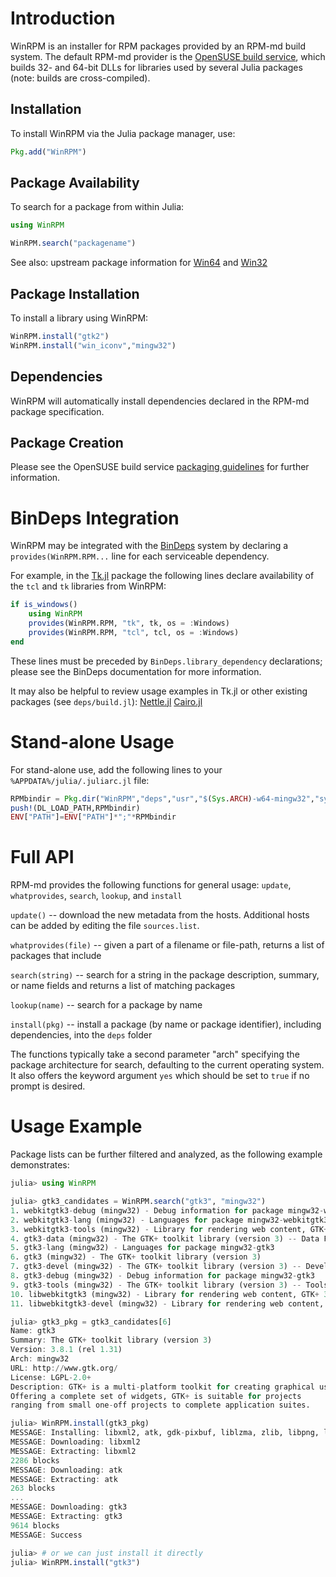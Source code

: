 Introduction
============

WinRPM is an installer for RPM packages provided by an RPM-md build system.
The default RPM-md provider is the [OpenSUSE build service](https://build.opensuse.org/),
which builds 32- and 64-bit DLLs for libraries used by
several Julia packages (note: builds are cross-compiled).

Installation
------------

To install WinRPM via the Julia package manager, use:

```julia
Pkg.add("WinRPM")
```

Package Availability
--------------------

To search for a package from within Julia:

```julia
using WinRPM

WinRPM.search("packagename")
```

See also: upstream package information for [Win64](https://build.opensuse.org/project/show/windows%3Amingw%3Awin64)
and [Win32](https://build.opensuse.org/project/show/windows%3Amingw%3Awin32)

Package Installation
--------------------

To install a library using WinRPM:

```julia
WinRPM.install("gtk2")
WinRPM.install("win_iconv","mingw32")
```

Dependencies
------------

WinRPM will automatically install dependencies declared in the RPM-md package specification.

Package Creation
----------------

Please see the OpenSUSE build service [packaging guidelines](http://en.opensuse.org/openSUSE:Packaging_guidelines)
for further information.

BinDeps Integration
===================

WinRPM may be integrated with the [BinDeps](https://github.com/JuliaLang/BinDeps.jl)
system by declaring a `provides(WinRPM.RPM...` line for each serviceable dependency.

For example, in the [Tk.jl](https://github.com/JuliaLang/Tk.jl)
package the following lines declare availability of the `tcl` and `tk` libraries
from WinRPM:

```julia
if is_windows()
    using WinRPM
    provides(WinRPM.RPM, "tk", tk, os = :Windows)
    provides(WinRPM.RPM, "tcl", tcl, os = :Windows)
end
```

These lines must be preceded by `BinDeps.library_dependency` declarations;
please see the BinDeps documentation for more information.

It may also be helpful to review usage examples in Tk.jl or other existing packages
(see `deps/build.jl`): [Nettle.jl](https://github.com/staticfloat/Nettle.jl)
[Cairo.jl](https://github.com/JuliaLang/Cairo.jl)


Stand-alone Usage
=================

For stand-alone use, add the following lines to your `%APPDATA%/julia/.juliarc.jl` file:

```julia
RPMbindir = Pkg.dir("WinRPM","deps","usr","$(Sys.ARCH)-w64-mingw32","sys-root","mingw","bin")
push!(DL_LOAD_PATH,RPMbindir)
ENV["PATH"]=ENV["PATH"]*";"*RPMbindir
```

Full API
========

RPM-md provides the following functions for general usage:
`update`, `whatprovides`, `search`, `lookup`, and `install`

`update()` -- download the new metadata from the hosts. Additional hosts can be added by editing the file `sources.list`.

`whatprovides(file)` -- given a part of a filename or file-path, returns a list of packages that include

`search(string)` -- search for a string in the package description, summary, or name fields and returns a list of matching packages

`lookup(name)` -- search for a package by name

`install(pkg)` -- install a package (by name or package identifier), including dependencies, into the `deps` folder

The functions typically take a second parameter "arch" specifying the package architecture for search, defaulting to the current operating system.
It also offers the keyword argument `yes` which should be set to `true` if no prompt is desired.

Usage Example
=============

Package lists can be further filtered and analyzed, as the following example demonstrates:

```julia
julia> using WinRPM

julia> gtk3_candidates = WinRPM.search("gtk3", "mingw32")
1. webkitgtk3-debug (mingw32) - Debug information for package mingw32-webkitgtk3
2. webkitgtk3-lang (mingw32) - Languages for package mingw32-webkitgtk3
3. webkitgtk3-tools (mingw32) - Library for rendering web content, GTK+ 3 Port (tools)
4. gtk3-data (mingw32) - The GTK+ toolkit library (version 3) -- Data Files
5. gtk3-lang (mingw32) - Languages for package mingw32-gtk3
6. gtk3 (mingw32) - The GTK+ toolkit library (version 3)
7. gtk3-devel (mingw32) - The GTK+ toolkit library (version 3) -- Development Files
8. gtk3-debug (mingw32) - Debug information for package mingw32-gtk3
9. gtk3-tools (mingw32) - The GTK+ toolkit library (version 3) -- Tools
10. libwebkitgtk3 (mingw32) - Library for rendering web content, GTK+ 3 Port
11. libwebkitgtk3-devel (mingw32) - Library for rendering web content, GTK+ 3 Port (development files)

julia> gtk3_pkg = gtk3_candidates[6]
Name: gtk3
Summary: The GTK+ toolkit library (version 3)
Version: 3.8.1 (rel 1.31)
Arch: mingw32
URL: http://www.gtk.org/
License: LGPL-2.0+
Description: GTK+ is a multi-platform toolkit for creating graphical user interfaces.
Offering a complete set of widgets, GTK+ is suitable for projects
ranging from small one-off projects to complete application suites.

julia> WinRPM.install(gtk3_pkg)
MESSAGE: Installing: libxml2, atk, gdk-pixbuf, liblzma, zlib, libpng, libtiff, pixman, freetype, libffi, glib2-lang, atk-lang, libjpeg, gdk-pixbuf-lang, libharfbuzz, glib2, fontconfig, libcairo2, libjasper, libgcc, libintl, gtk3
MESSAGE: Downloading: libxml2
MESSAGE: Extracting: libxml2
2286 blocks
MESSAGE: Downloading: atk
MESSAGE: Extracting: atk
263 blocks
...
MESSAGE: Downloading: gtk3
MESSAGE: Extracting: gtk3
9614 blocks
MESSAGE: Success

julia> # or we can just install it directly
julia> WinRPM.install("gtk3")
```
